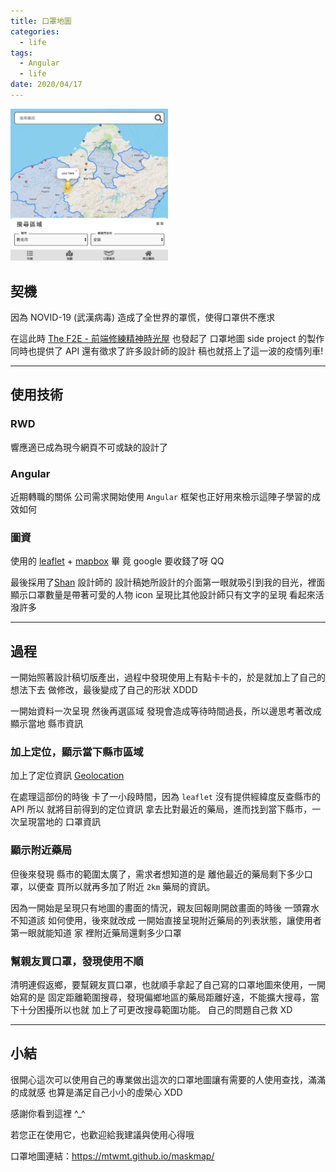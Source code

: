 ```yaml
---
title: 口罩地圖
categories:
  - life
tags:
  - Angular
  - life
date: 2020/04/17
---
```


<img src="/assets/images/mask.png" width="50%"/>

## 契機

因為 NOVID-19 (武漢病毒) 造成了全世界的罩慌，使得口罩供不應求

在這此時
[The F2E - 前端修練精神時光屋](https://www.facebook.com/groups/173311386703334/permalink/488655631835573/)
也發起了 口罩地圖 side project 的製作同時也提供了 API 還有徵求了許多設計師的設計
稿也就搭上了這一波的疫情列車!

---

## 使用技術

### RWD

響應適已成為現今網頁不可或缺的設計了

### Angular

近期轉職的關係 公司需求開始使用 `Angular` 框架也正好用來檢示這陣子學習的成效如何

### 圖資

使用的 [leaflet](https://leafletjs.com/) + [mapbox](https://www.mapbox.com/) 畢
竟 google 要收錢了呀 QQ

最後採用了[Shan](https://challenge.thef2e.com/user/2988?schedule=4433) 設計師的
設計稿她所設計的介面第一眼就吸引到我的目光，裡面顯示口罩數量是帶著可愛的人物
icon 呈現比其他設計師只有文字的呈現 看起來活潑許多

---

## 過程

一開始照著設計稿切版產出，過程中發現使用上有點卡卡的，於是就加上了自己的想法下去
做修改，最後變成了自己的形狀 XDDD

一開始資料一次呈現 然後再選區域 發現會造成等待時間過長，所以邊思考著改成顯示當地
縣市資訊

### 加上定位，顯示當下縣市區域

加上了定位資訊
[Geolocation](https://developer.mozilla.org/zh-TW/docs/Web/API/Geolocation/Using_geolocation)

在處理這部份的時後 卡了一小段時間，因為 `leaflet` 沒有提供經緯度反查縣市的 API
所以 就將目前得到的定位資訊 拿去比對最近的藥局，進而找到當下縣市，一次呈現當地的
口罩資訊

### 顯示附近藥局

但後來發現 縣市的範圍太廣了，需求者想知道的是 離他最近的藥局剩下多少口罩，以便查
買所以就再多加了附近 `2km` 藥局的資訊。

因為一開始是呈現只有地圖的畫面的情況，親友回報剛開啟畫面的時後 一頭霧水 不知道該
如何使用，後來就改成 一開始直接呈現附近藥局的列表狀態，讓使用者第一眼就能知道 家
裡附近藥局還剩多少口罩

### 幫親友買口罩，發現使用不順

清明連假返鄉，要幫親友買口罩，也就順手拿起了自己寫的口罩地圖來使用，一開始寫的是
固定距離範圍搜尋，發現偏鄉地區的藥局距離好遠，不能擴大搜尋，當下十分困擾所以也就
加上了可更改搜尋範圍功能。 自己的問題自己救 XD

---

## 小結

很開心這次可以使用自己的專業做出這次的口罩地圖讓有需要的人使用查找，滿滿的成就感
也算是滿足自己小小的虛榮心 XDD

感謝你看到這裡 ^\_^

若您正在使用它，也歡迎給我建議與使用心得哦

口罩地圖連結：https://mtwmt.github.io/maskmap/
